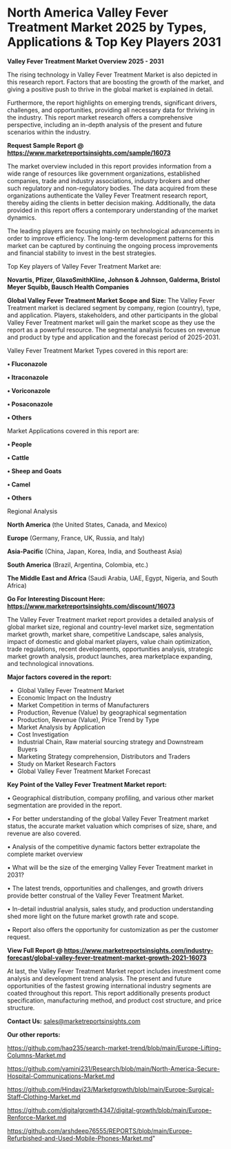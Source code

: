 # North America Valley Fever Treatment Market 2025 by Types, Applications & Top Key Players 2031

<Strong> Valley Fever Treatment Market Overview 2025 - 2031</strong>

The rising technology in Valley Fever Treatment Market is also depicted in this research report. Factors that are boosting the growth of the market, and giving a positive push to thrive in the global market is explained in detail.

Furthermore, the report highlights on emerging trends, significant drivers, challenges, and opportunities, providing all necessary data for thriving in the industry. This report market research offers a comprehensive perspective, including an in-depth analysis of the present and future scenarios within the industry.

<strong>Request Sample Report @ <a href=https://www.marketreportsinsights.com/sample/16073>https://www.marketreportsinsights.com/sample/16073</a></strong>

The market overview included in this report provides information from a wide range of resources like government organizations, established companies, trade and industry associations, industry brokers and other such regulatory and non-regulatory bodies. The data acquired from these organizations authenticate the Valley Fever Treatment research report, thereby aiding the clients in better decision making. Additionally, the data provided in this report offers a contemporary understanding of the market dynamics.

The leading players are focusing mainly on technological advancements in order to improve efficiency. The long-term development patterns for this market can be captured by continuing the ongoing process improvements and financial stability to invest in the best strategies.

Top Key players of Valley Fever Treatment Market are:

<strong>Novartis, Pfizer, GlaxoSmithKline, Johnson & Johnson, Galderma, Bristol Meyer Squibb, Bausch Health Companies</strong>

<strong><b>Global Valley Fever Treatment Market Scope and Size:</b></strong>
The Valley Fever Treatment market is declared segment by company, region (country), type, and application. Players, stakeholders, and other participants in the global Valley Fever Treatment market will gain the market scope as they use the report as a powerful resource. The segmental analysis focuses on revenue and product by type and application and the forecast period of 2025-2031.

Valley Fever Treatment Market Types covered in this report are:

<strong>• Fluconazole

• Itraconazole

• Voriconazole

• Posaconazole

• Others</strong>

Market Applications covered in this report are:

<strong>• People

• Cattle

• Sheep and Goats

• Camel

• Others</strong> 

Regional Analysis

<strong>North America</strong> (the United States, Canada, and Mexico)

<strong>Europe</strong> (Germany, France, UK, Russia, and Italy)

<strong>Asia-Pacific</strong> (China, Japan, Korea, India, and Southeast Asia)

<strong>South America</strong> (Brazil, Argentina, Colombia, etc.)

<strong>The Middle East and Africa</strong> (Saudi Arabia, UAE, Egypt, Nigeria, and South Africa)

<strong>Go For Interesting Discount Here: <a href=https://www.marketreportsinsights.com/discount/16073>https://www.marketreportsinsights.com/discount/16073</a></strong>

The Valley Fever Treatment market report provides a detailed analysis of global market size, regional and country-level market size, segmentation market growth, market share, competitive Landscape, sales analysis, impact of domestic and global market players, value chain optimization, trade regulations, recent developments, opportunities analysis, strategic market growth analysis, product launches, area marketplace expanding, and technological innovations.

<strong><b>Major factors covered in the report:</b></strong>
<ul>
  <li>Global Valley Fever Treatment Market </li>
  <li>Economic Impact on the Industry</li>
  <li>Market Competition in terms of Manufacturers</li>
  <li>Production, Revenue (Value) by geographical segmentation</li>
  <li>Production, Revenue (Value), Price Trend by Type</li>
  <li>Market Analysis by Application</li>
  <li>Cost Investigation</li>
  <li>Industrial Chain, Raw material sourcing strategy and Downstream Buyers</li>
  <li>Marketing Strategy comprehension, Distributors and Traders</li>
  <li>Study on Market Research Factors</li>
  <li>Global Valley Fever Treatment Market Forecast</li>
</ul>

<strong><b>Key Point of the Valley Fever Treatment Market report:</b></strong>

• Geographical distribution, company profiling, and various other market segmentation are provided in the report.

• For better understanding of the global Valley Fever Treatment market status, the accurate market valuation which comprises of size, share, and revenue are also covered.

• Analysis of the competitive dynamic factors better extrapolate the complete market overview

• What will be the size of the emerging Valley Fever Treatment market in 2031?

• The latest trends, opportunities and challenges, and growth drivers provide better construal of the Valley Fever Treatment Market.

• In-detail industrial analysis, sales study, and production understanding shed more light on the future market growth rate and scope.

• Report also offers the opportunity for customization as per the customer request.

<strong><b>View Full Report @ <a href=https://www.marketreportsinsights.com/industry-forecast/global-valley-fever-treatment-market-growth-2021-16073>https://www.marketreportsinsights.com/industry-forecast/global-valley-fever-treatment-market-growth-2021-16073</a></b></strong>


At last, the Valley Fever Treatment Market report includes investment come analysis and development trend analysis. The present and future opportunities of the fastest growing international industry segments are coated throughout this report. This report additionally presents product specification, manufacturing method, and product cost structure, and price structure.

<strong>Contact Us:</strong>
sales@marketreportsinsights.com

<strong>Our other reports:</strong>

<a href=https://github.com/haq235/search-market-trend/blob/main/Europe-Lifting-Columns-Market.md>https://github.com/haq235/search-market-trend/blob/main/Europe-Lifting-Columns-Market.md</a>

<a href=https://github.com/yamini231/Research/blob/main/North-America-Secure-Hospital-Communications-Market.md>https://github.com/yamini231/Research/blob/main/North-America-Secure-Hospital-Communications-Market.md</a>

<a href=https://github.com/Hindavi23/Marketgrowth/blob/main/Europe-Surgical-Staff-Clothing-Market.md>https://github.com/Hindavi23/Marketgrowth/blob/main/Europe-Surgical-Staff-Clothing-Market.md</a>

<a href=https://github.com/digitalgrowth4347/digital-growth/blob/main/Europe-Renforce-Market.md>https://github.com/digitalgrowth4347/digital-growth/blob/main/Europe-Renforce-Market.md</a>

<a href=https://github.com/arshdeep76555/REPORTS/blob/main/Europe-Refurbished-and-Used-Mobile-Phones-Market.md>https://github.com/arshdeep76555/REPORTS/blob/main/Europe-Refurbished-and-Used-Mobile-Phones-Market.md</a>"
